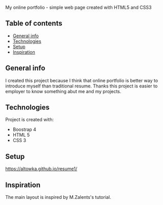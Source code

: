 My online portfolio - simple web page created with HTML5 and CSS3

## Table of contents
* [General info](#general-info)
* [Technologies](#technologies)
* [Setup](#setup)
* [Inspiration](#inspiration)

## General info
I created this project because I think that online portfolio is better way to introduce myself than traditional resume. Thanks this project is easier to employer to know something abut me and my projects.

## Technologies
Project is created with:
* Boostrap 4
* HTML 5
* CSS 3

## Setup
https://altowka.github.io/resume1/

## Inspiration 

The main layout is inspired by M.Zalents's tutorial.

